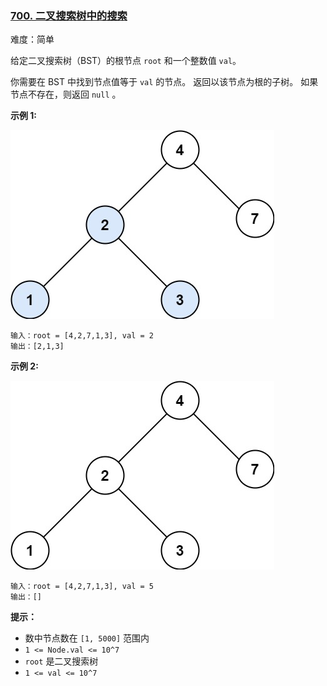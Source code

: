 ### [700\. 二叉搜索树中的搜索](https://leetcode.cn/problems/search-in-a-binary-search-tree/)

难度：简单

给定二叉搜索树（BST）的根节点 `root` 和一个整数值 `val`。

你需要在 BST 中找到节点值等于 `val` 的节点。 返回以该节点为根的子树。 如果节点不存在，则返回 `null` 。

**示例 1:**

![](./assets/img/Question0700_01.jpg)

```
输入：root = [4,2,7,1,3], val = 2
输出：[2,1,3]
```

**示例 2:**

![](./assets/img/Question0700_02.jpg)

```
输入：root = [4,2,7,1,3], val = 5
输出：[]
```

**提示：**

-   数中节点数在 `[1, 5000]` 范围内
-   `1 <= Node.val <= 10^7`
-   `root` 是二叉搜索树
-   `1 <= val <= 10^7`
